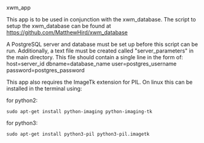 xwm_app

This app is to be used in conjunction with the xwm_database. The script to setup the xwm_database can be found at https://github.com/MatthewHird/xwm_database

A PostgreSQL server and database must be set up before this script can be run. Additionally, a text file must be created called "server_parameters" in the main directory. This file should contain a single line in the form of:
host=server_id dbname=database_name user=postgres_username password=postgres_password

This app also requires the ImageTk extension for PIL. On linux this can be installed in the terminal using:
  
  for python2:
  
    sudo apt-get install python-imaging python-imaging-tk
  
  for python3:
  
    sudo apt-get install python3-pil python3-pil.imagetk
